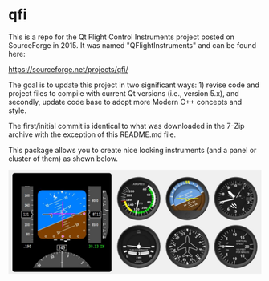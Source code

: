 # qfi

This is a repo for the Qt Flight Control Instruments project posted on SourceForge in 2015.  It was named "QFlightInstruments" and can be found here:

https://sourceforge.net/projects/qfi/

The goal is to update this project in two significant ways: 1) revise code and project files to compile with current Qt versions (i.e., version 5.x), and secondly, update code base to adopt more Modern C++ concepts and style.

The first/initial commit is identical to what was downloaded in the 7-Zip archive with the exception of this README.md file.

This package allows you to create nice looking instruments (and a panel or cluster of them) as shown below.

![](qfiexample_01.jpg)

